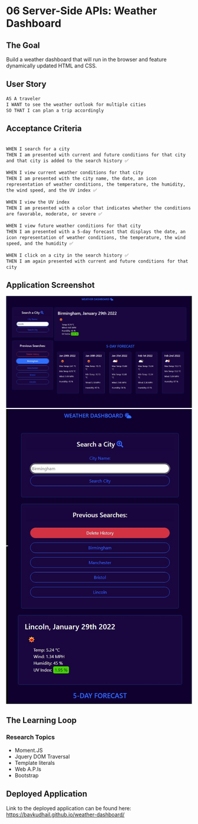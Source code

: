 # 06 Server-Side APIs: Weather Dashboard

## The Goal

Build a weather dashboard that will run in the browser and feature dynamically updated HTML and CSS.

## User Story

```
AS A traveler
I WANT to see the weather outlook for multiple cities
SO THAT I can plan a trip accordingly
```

## Acceptance Criteria

```

WHEN I search for a city
THEN I am presented with current and future conditions for that city and that city is added to the search history ✅

WHEN I view current weather conditions for that city
THEN I am presented with the city name, the date, an icon representation of weather conditions, the temperature, the humidity, the wind speed, and the UV index ✅

WHEN I view the UV index
THEN I am presented with a color that indicates whether the conditions are favorable, moderate, or severe ✅

WHEN I view future weather conditions for that city
THEN I am presented with a 5-day forecast that displays the date, an icon representation of weather conditions, the temperature, the wind speed, and the humidity ✅

WHEN I click on a city in the search history ✅
THEN I am again presented with current and future conditions for that city
```

## Application Screenshot

![application-screenshot-1](https://raw.githubusercontent.com/BavKudhail/weather-dashboard/main/assets/images/screenshot.JPG)
![application-screenshot-2](https://raw.githubusercontent.com/BavKudhail/weather-dashboard/main/assets/images/screenshot-2.jpg)

## The Learning Loop

### Research Topics

- Moment.JS
- Jquery DOM Traversal
- Template literals
- Web A.P.Is
- Bootstrap

## Deployed Application

Link to the deployed application can be found here: https://bavkudhail.github.io/weather-dashboard/
